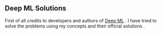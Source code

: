 ## Deep ML Solutions 


First of all credits to developers and authors of [Deep ML](https://www.deep-ml.com/) . I have tried to solve the problems using my concepts and their official solutions .


